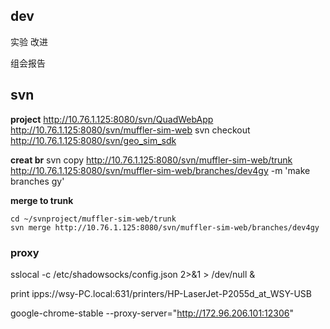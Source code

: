 
## dev

实验
改进

组会报告

## svn
**project**
http://10.76.1.125:8080/svn/QuadWebApp
http://10.76.1.125:8080/svn/muffler-sim-web
svn checkout http://10.76.1.125:8080/svn/geo_sim_sdk

**creat br**
svn copy http://10.76.1.125:8080/svn/muffler-sim-web/trunk http://10.76.1.125:8080/svn/muffler-sim-web/branches/dev4gy -m 'make branches gy'

**merge to trunk**
```
cd ~/svnproject/muffler-sim-web/trunk
svn merge http://10.76.1.125:8080/svn/muffler-sim-web/branches/dev4gy

```


### proxy

sslocal -c /etc/shadowsocks/config.json 2>&1 > /dev/null &

print
ipps://wsy-PC.local:631/printers/HP-LaserJet-P2055d_at_WSY-USB


google-chrome-stable --proxy-server="http://172.96.206.101:12306"